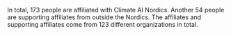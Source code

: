 In total, 173 people are affiliated with Climate AI Nordics. Another 54 people are supporting affiliates from outside the Nordics. The affiliates and supporting affiliates come from 123 different organizations in total.
